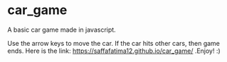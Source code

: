 # car_game

A basic car game made in javascript.

Use the arrow keys to move the car. If the car hits other cars, then game ends. Here is the link: https://saffafatima12.github.io/car_game/ .Enjoy! :)

